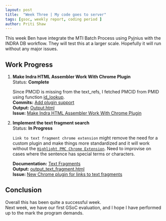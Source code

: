 ```yaml
---
layout: post
title:  "Week Three | My code goes to server"
tags: [gsoc, weekly report, coding period ]
author: Priti Shaw
---
```


This week Ben have integrate the MTI Batch Process using Pyjnius with the INDRA DB workflow. They will test this at a larger scale. Hopefully it will run without any major issues.

## Work Progress

1. **Make Indra HTML Assembler Work With Chrome Plugin**  
    Status: **Complete**

    Since PMCID is missing from the text_refs, I fetched PMCID from PMID using function [id_lookup](https://indra.readthedocs.io/en/latest/modules/literature/index.html#indra.literature.id_lookup).  
    **Commits:** [Add plugin support](https://github.com/PritiShaw/indra/tree/add-plugin-support)  
    **Output:** [Output.html](https://gist.github.com/PritiShaw/3eb9aa6d1823813080a9d59cb94b3cd0#file-output-html)  
    **Issue:** [Make Indra HTML Assembler Work With Chrome Plugin](https://github.com/cannin/enhance_nlp_interaction_network_gsoc2020/issues/5)  

2. **Implement the text fragment search**  
    Status: **In Progress**  

    `Link to text fragment chrome extension` might remove the need for a custom plugin and make things more standardized and it will work without the [`Highlight PMC Chrome Extension`](https://github.com/PritiShaw/highlight-pmc-chrome-extension). Need to improvise on cases where the sentence has special terms or characters.  

    **Documentation:** [Text Fragments](https://web.dev/text-fragments/)  
    **Output:** [output_text_fragment.html](https://gist.github.com/PritiShaw/3eb9aa6d1823813080a9d59cb94b3cd0#file-output_text_fragment-html)  
    **Issue:** [New Chrome plugin for links to text fragments](https://github.com/cannin/enhance_nlp_interaction_network_gsoc2020/issues/5#issuecomment-645989453)  

## Conclusion

Overall this has been quite a successful week.<br>
Next week, we have our first GSoC evaluation, and I hope I have performed up to the mark the program demands.
